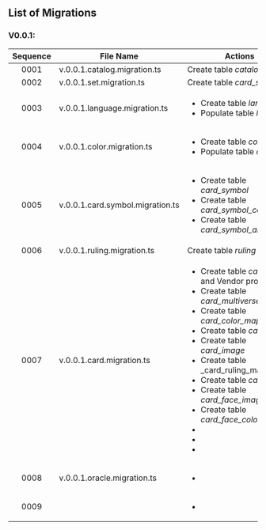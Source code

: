 ## List of Migrations
### V0.0.1:
| Sequence | File Name | Actions |
| :------: | --------- | ------- |
| 0001 | v.0.0.1.catalog.migration.ts | Create table _catalog_item_|
| 0002 | v.0.0.1.set.migration.ts| Create table _card_set_|
| 0003 | v.0.0.1.language.migration.ts| <ul><li>Create table _language_</li><li>Populate table _language_</li></ul>|
| 0004 | v.0.0.1.color.migration.ts| <ul><li>Create table _color_</li><li>Populate table _color_</li></ul>|
| 0005 | v.0.0.1.card.symbol.migration.ts| <ul><li>Create table _card_symbol_</li><li>Create table _card_symbol_color_map_</li><li>Create table _card_symbol_alternative_</li></ul>|
| 0006 | v.0.0.1.ruling.migration.ts| Create table _ruling_</li>|
| 0007 | v.0.0.1.card.migration.ts | <ul><li>Create table _card_ (Core and Vendor properties)</li><li>Create table _card_multiverse_id_</li><li>Create table _card_color_map_</li><li>Create table _card_game_</li><li>Create table _card_image_</li><li>Create table _card_ruling_map</li><li>Create table _card_face_</li><li>Create table _card_face_image_</li><li>Create table _card_face_color_map_</li><li></li><li></li><li></li></ul>|
| 0008 | v.0.0.1.oracle.migration.ts |<ul><li></li></ul>|
| 0009 | |<ul><li></li></ul>|
